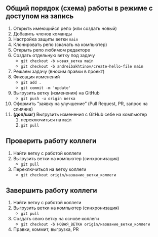 ## Общий порядок (схема) работы в режиме с доступом на запись

1. Открыть имеющийся репо (или создать новый)
2. Добавить членов команды
3. Настройка защиты ветки `main`
4. Клонировать репо (скачать на компьютер)
5. Открыть репо любимом редакторе
6. Создать отдельную ветку под задачу
    - `git checkout -b новая_ветка main`
    - `git checkout -b andreibakhtinov/create-hello-file main`
7. Решаем задачу (вносим правки в проект)
8. Фиксация изменений
    - `git add .`
    - `git commit -m 'update'`
9. Выгрузить ветку (изменения) на GitHub
    - `git push -u origin ветка`
10. Оформить “заявку на улучшение” (Pull Request, PR, запрос на слияние)
11. **(доп/шаг)** Выгрузить изменения с GitHub себе на компьютер
    1. переключиться на `main`
    2. `git pull`

## Проверить работу коллеги

1. Найти ветку с работой коллеги
2. Выгрузить ветки на компьютер (синхронизация)
    - `git pull`
3. Переключиться на ветку коллеги
    - `git checkout origin/название_ветки_коллеги`

## Завершить работу коллеги

1. Найти ветку с работой коллеги
2. Выгрузить ветки на компьютер (синхронизация)
    - `git pull`
3. Создать свою ветку на основе коллеги
    - `git checkout -b НОВАЯ_ВЕТКА origin/название_ветки_коллеги`
4. Правки, коммит, выгрузка, PR
